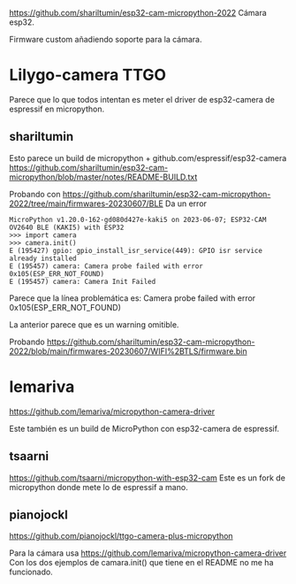 https://github.com/shariltumin/esp32-cam-micropython-2022
Cámara esp32.

Firmware custom añadiendo soporte para la cámara.


# Lilygo-camera TTGO

Parece que lo que todos intentan es meter el driver de esp32-camera de espressif en micropython.

## shariltumin
Esto parece un build de micropython + github.com/espressif/esp32-camera
https://github.com/shariltumin/esp32-cam-micropython/blob/master/notes/README-BUILD.txt

Probando con https://github.com/shariltumin/esp32-cam-micropython-2022/tree/main/firmwares-20230607/BLE
Da un error
```
MicroPython v1.20.0-162-gd080d427e-kaki5 on 2023-06-07; ESP32-CAM OV2640 BLE (KAKI5) with ESP32
>>> import camera
>>> camera.init()
E (195427) gpio: gpio_install_isr_service(449): GPIO isr service already installed
E (195457) camera: Camera probe failed with error 0x105(ESP_ERR_NOT_FOUND)
E (195457) camera: Camera Init Failed
```

Parece que la línea problemática es:
Camera probe failed with error 0x105(ESP_ERR_NOT_FOUND)

La anterior parece que es un warning omitible.

Probando https://github.com/shariltumin/esp32-cam-micropython-2022/blob/main/firmwares-20230607/WIFI%2BTLS/firmware.bin

# lemariva
https://github.com/lemariva/micropython-camera-driver

Este también es un build de MicroPython con esp32-camera de espressif.


## tsaarni
https://github.com/tsaarni/micropython-with-esp32-cam
Este es un fork de micropython donde mete lo de espressif a mano.


## pianojockl
https://github.com/pianojockl/ttgo-camera-plus-micropython

Para la cámara usa https://github.com/lemariva/micropython-camera-driver
Con los dos ejemplos de camara.init() que tiene en el README no me ha funcionado.
